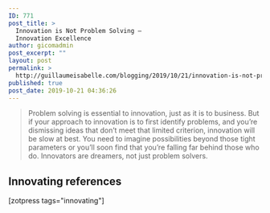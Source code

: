 ```yaml
---
ID: 771
post_title: >
  Innovation is Not Problem Solving –
  Innovation Excellence
author: gicomadmin
post_excerpt: ""
layout: post
permalink: >
  http://guillaumeisabelle.com/blogging/2019/10/21/innovation-is-not-problem-solving-innovation-excellence/
published: true
post_date: 2019-10-21 04:36:26
---
```

> Problem solving is essential to innovation, just as it is to business. But if your approach to innovation is to first identify problems, and you’re dismissing ideas that don’t meet that limited criterion, innovation will be slow at best. You need to imagine possibilities beyond those tight parameters or you’ll soon find that you’re falling far behind those who do. Innovators are dreamers, not just problem solvers.

<!-- wp:heading -->

## Innovating references

<!-- /wp:heading -->

<!-- wp:shortcode --> [zotpress tags="innovating"] 

<!-- /wp:shortcode -->

<!-- wp:heading -->

## 

<!-- /wp:heading -->